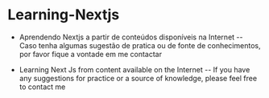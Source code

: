 # Learning-Nextjs

- Aprendendo Nextjs a partir de conteúdos disponíveis na Internet
-- Caso tenha algumas sugestão de pratica ou de fonte de conhecimentos, por favor fique a vontade em me contactar

- Learning Next Js from content available on the Internet 
-- If you have any suggestions for practice or a source of knowledge, please feel free to contact me
